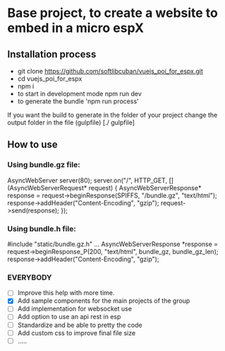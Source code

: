 # Base project, to create a website to embed in a micro espX

## Installation process

- git clone https://github.com/softlibcuban/vuejs_poi_for_espx.git
- cd vuejs_poi_for_espx
- npm i
- to start in development mode npm run dev
- to generate the bundle 'npm run process'

If you want the build to generate in the folder of your project change the output folder in the file (gulpfile) [./ gulpfile]

## How to use

### Using bundle.gz file:

AsyncWebServer server(80);
server.on("/", HTTP_GET, [](AsyncWebServerRequest* request) {
        AsyncWebServerResponse* response = request->beginResponse(SPIFFS, "/bundle.gz", "text/html");
        response->addHeader("Content-Encoding", "gzip");
        request->send(response);
    });
    
### Using bundle.h file:

#include "static/bundle.gz.h"
...
AsyncWebServerResponse *response = request->beginResponse_P(200, "text/html", bundle_gz, bundle_gz_len);
response->addHeader("Content-Encoding", "gzip");


### EVERYBODY

- [ ] Improve this help with more time.
- [x] Add sample components for the main projects of the group
- [ ] Add implementation for websocket use
- [ ] Add option to use an api rest in esp
- [ ] Standardize and be able to pretty the code
- [ ] Add custom css to improve final file size
- [ ] .....

